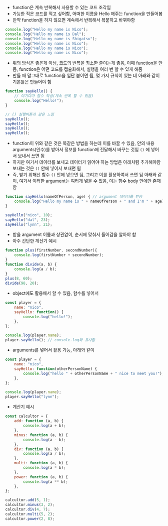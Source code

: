 - function은 계속 반복해서 사용할 수 있는 코드 조각임
- 가능한 적은 코드를 적고 싶어함, 어떠한 이름을 Hello 해주는 function을 만들어봄
- 만약 function을 하지 않으면 계속해서 반복해서 복붙하고 바꿔야함

```jsx
console.log("Hello my name is Nico");
console.log("Hello my name is Dal");
console.log("Hello my name is Shigatsu");
console.log("Hello my name is Nico");
console.log("Hello my name is Nico");
console.log("Hello my name is Nico");
```

- 위의 방식은 좋은게 아님, 코드의 반복을 최소한 줄이는게 좋음, 이때 function을 만듬, function은 어떤 코드를 캡슐화해서, 실행을 여러 번 할 수 있게 해줌
- 만들 때 말그대로 function을 일단 붙이면 됨, 몇 가지 규칙이 있는 데 아래와 같이 기본틀은 만들어야 함

```jsx
function sayHello() {
	// 여기다가 함수 작성(계속 반복 할 수 있음)
	console.log("Hello!");
}

// () 실행버튼과 같은 느낌
sayHello();
sayHello();
sayHello();
sayHello();
```

- function이 위와 같은 것은 똑같은 방법을 하는데 이를 바꿀 수 있음, 안의 내용 arguments(인수)를 받아서 정보를 function에 전달해서 바꾸는 것임 `()` 에 넣어서 보내서 쓰면 됨
- 하지만 여기서 데이터를 보내고 데이터가 읽어야 하는 방법은 아래처럼 추가해야함 보내는 것은 `()` 안에 넣어서 보내면 됨
- 즉, 받기 위해선 함수 `()` 안에 넣으면 됨, 그리고 이를 활용하여서 쓰면 됨 아래와 같이, 여기서 이러한 argument는 여러개 넣을 수 있음, 이는 함수 body 안에만 존재함

```jsx
function sayHello(nameOfPerson, age) { // argument 데이터를 받음
	console.log("Hello my name is " + nameOfPerson + " and I'm " + age);
}

sayHello("nico", 10);
sayHello("dal", 23);
sayHello("lynn", 21);
```

- 받을 argument 이름과 상관없이, 순서에 맞춰서 들어감을 알아야 함
- 아주 간단한 계산기 예시

```jsx
function plus(firstNumber, secondNumber){
    console.log(firstNumber + secondNumber);
}
function divide(a, b) {
    console.log(a / b);
}
plus(8, 60);
divide(98, 20);
```

- object에도 활용해서 할 수 있음, 함수를 넣어서

```jsx
const player = {
    name: "nico",
    sayHello: function() {
        console.log("hello!");
    },
};

console.log(player.name);
player.sayHello(); // console.log와 유사함
```

- arguments를 넣어서 활용 가능, 아래와 같이

```jsx
const player = {
    name: "nico",
    sayHello: function(otherPersonName) {
        console.log("hello " + otherPersonName + " nice to meet you!");
    },
};

console.log(player.name);
player.sayHello("lynn");
```

- 계산기 예시

```jsx
const calcultor = {
    add: function (a, b) {
        console.log(a + b);
    },
    minus: function (a, b) {
        console.log(a - b);
    },
    div: function (a, b) {
        console.log(a / b);
    },
    multi: function (a, b) {
        console.log(a * b);
    },
    power: function (a, b) {
        console.log(a ** b);
    },
};

calcultor.add(5, 1);
calcultor.minus(3, 2);
calcultor.div(4, 7);
calcultor.multi(5, 2);
calcultor.power(2, 8);
```